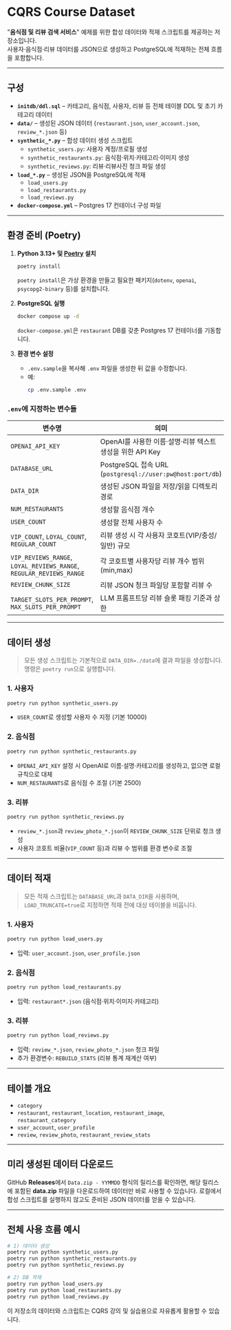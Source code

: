 # CQRS Course Dataset

"**음식점 및 리뷰 검색 서비스**" 예제를 위한 합성 데이터와 적재 스크립트를 제공하는 저장소입니다.  
사용자·음식점·리뷰 데이터를 JSON으로 생성하고 PostgreSQL에 적재하는 전체 흐름을 포함합니다.

---

## 구성

- **`initdb/ddl.sql`** – 카테고리, 음식점, 사용자, 리뷰 등 전체 테이블 DDL 및 초기 카테고리 데이터
- **`data/`** – 생성된 JSON 데이터 (`restaurant.json`, `user_account.json`, `review_*.json` 등)
- **`synthetic_*.py`** – 합성 데이터 생성 스크립트  
  - `synthetic_users.py`: 사용자 계정/프로필 생성
  - `synthetic_restaurants.py`: 음식점·위치·카테고리·이미지 생성
  - `synthetic_reviews.py`: 리뷰·리뷰사진 청크 파일 생성
- **`load_*.py`** – 생성된 JSON을 PostgreSQL에 적재  
  - `load_users.py`
  - `load_restaurants.py`
  - `load_reviews.py`
- **`docker-compose.yml`** – Postgres 17 컨테이너 구성 파일

---

## 환경 준비 (Poetry)

1. **Python 3.13+ 및 [Poetry](https://python-poetry.org) 설치**
   ```bash
   poetry install
   ```
   `poetry install`은 가상 환경을 만들고 필요한 패키지(`dotenv`, `openai`, `psycopg2-binary` 등)를 설치합니다.

2. **PostgreSQL 실행**
   ```bash
   docker compose up -d
   ```
   `docker-compose.yml`은 `restaurant` DB를 갖춘 Postgres 17 컨테이너를 기동합니다.

3. **환경 변수 설정**
   - `.env.sample`을 복사해 `.env` 파일을 생성한 뒤 값을 수정합니다.
   - 예:
     ```bash
     cp .env.sample .env
     ```

### `.env`에 지정하는 변수들

| 변수명 | 의미 |
|-------|------|
| `OPENAI_API_KEY` | OpenAI를 사용한 이름·설명·리뷰 텍스트 생성을 위한 API Key |
| `DATABASE_URL` | PostgreSQL 접속 URL (`postgresql://user:pw@host:port/db`) |
| `DATA_DIR` | 생성된 JSON 파일을 저장/읽을 디렉토리 경로 |
| `NUM_RESTAURANTS` | 생성할 음식점 개수 |
| `USER_COUNT` | 생성할 전체 사용자 수 |
| `VIP_COUNT`, `LOYAL_COUNT`, `REGULAR_COUNT` | 리뷰 생성 시 각 사용자 코호트(VIP/충성/일반) 규모 |
| `VIP_REVIEWS_RANGE`, `LOYAL_REVIEWS_RANGE`, `REGULAR_REVIEWS_RANGE` | 각 코호트별 사용자당 리뷰 개수 범위 (min,max) |
| `REVIEW_CHUNK_SIZE` | 리뷰 JSON 청크 파일당 포함할 리뷰 수 |
| `TARGET_SLOTS_PER_PROMPT`, `MAX_SLOTS_PER_PROMPT` | LLM 프롬프트당 리뷰 슬롯 패킹 기준과 상한 |

---

## 데이터 생성

> 모든 생성 스크립트는 기본적으로 `DATA_DIR=./data`에 결과 파일을 생성합니다.  
> 명령은 `poetry run`으로 실행합니다.

### 1. 사용자
```bash
poetry run python synthetic_users.py
```
- `USER_COUNT`로 생성할 사용자 수 지정 (기본 10000)

### 2. 음식점
```bash
poetry run python synthetic_restaurants.py
```
- `OPENAI_API_KEY` 설정 시 OpenAI로 이름·설명·카테고리를 생성하고, 없으면 로컬 규칙으로 대체
- `NUM_RESTAURANTS`로 음식점 수 조절 (기본 2500)

### 3. 리뷰
```bash
poetry run python synthetic_reviews.py
```
- `review_*.json`과 `review_photo_*.json`이 `REVIEW_CHUNK_SIZE` 단위로 청크 생성
- 사용자 코호트 비율(`VIP_COUNT` 등)과 리뷰 수 범위를 환경 변수로 조절

---

## 데이터 적재

> 모든 적재 스크립트는 `DATABASE_URL`과 `DATA_DIR`을 사용하며, `LOAD_TRUNCATE=true`로 지정하면 적재 전에 대상 테이블을 비웁니다.

### 1. 사용자
```bash
poetry run python load_users.py
```
- 입력: `user_account.json`, `user_profile.json`

### 2. 음식점
```bash
poetry run python load_restaurants.py
```
- 입력: `restaurant*.json` (음식점·위치·이미지·카테고리)

### 3. 리뷰
```bash
poetry run python load_reviews.py
```
- 입력: `review_*.json`, `review_photo_*.json` 청크 파일
- 추가 환경변수: `REBUILD_STATS` (리뷰 통계 재계산 여부)

---

## 테이블 개요

- `category`
- `restaurant`, `restaurant_location`, `restaurant_image`, `restaurant_category`
- `user_account`, `user_profile`
- `review`, `review_photo`, `restaurant_review_stats`

---

## 미리 생성된 데이터 다운로드

GitHub **Releases**에서 `Data.zip - YYMMDD` 형식의 릴리스를 확인하면, 해당 릴리스에 포함된 **data.zip** 파일을 다운로드하여 데이터만 바로 사용할 수 있습니다. 로컬에서 합성 스크립트를 실행하지 않고도 준비된 JSON 데이터를 얻을 수 있습니다.

---

## 전체 사용 흐름 예시

```bash
# 1) 데이터 생성
poetry run python synthetic_users.py
poetry run python synthetic_restaurants.py
poetry run python synthetic_reviews.py

# 2) DB 적재
poetry run python load_users.py
poetry run python load_restaurants.py
poetry run python load_reviews.py
```

이 저장소의 데이터와 스크립트는 CQRS 강의 및 실습용으로 자유롭게 활용할 수 있습니다.
